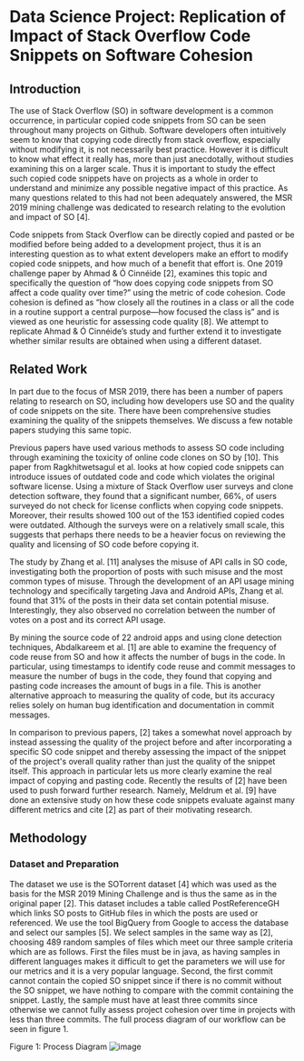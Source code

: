 # Data Science Project: Replication of Impact of Stack Overflow Code Snippets on Software Cohesion


## Introduction

The use of Stack Overflow (SO) in software development is a common occurrence, in particular copied code snippets from SO can be seen throughout many projects on Github. Software developers often intuitively seem to know that copying code directly from stack overflow, especially without modifying it, is not necessarily best practice. However it is difficult to know what effect it really has, more than just anecdotally, without studies examining this on a larger scale. Thus it is important to study the effect such copied code snippets have on projects as a whole in order to understand and minimize any possible negative impact of this practice. As many questions related to this had not been adequately answered, the MSR 2019 mining challenge was dedicated to research relating to the evolution and impact of SO [4].

Code snippets from Stack Overflow can be directly copied and pasted or be modified before being added to a development project, thus it is an interesting question as to what extent developers make an effort to modify copied code snippets, and how much of a benefit that effort is. One 2019 challenge paper by Ahmad & Ó Cinnéide [2], examines this topic and specifically the question of “how does copying code snippets from SO affect a code quality over time?” using the metric of code cohesion. Code cohesion is defined as “how closely all the routines in a class or all the code in a routine support a central purpose—how focused the class is”  and is viewed as one heuristic for assessing code quality [8]. We attempt to replicate Ahmad & Ó Cinnéide’s study and further extend it to investigate whether similar results are obtained when using a different dataset. 


## Related Work

In part due to the focus of MSR 2019, there has been a number of papers relating to research on SO, including how developers use SO and the quality of code snippets on the site. There have been comprehensive studies examining the quality of the snippets themselves. We discuss a few notable papers studying this same topic.

Previous papers have used various methods to assess SO code including through examining the toxicity of online code clones on SO by [10]. This paper from Ragkhitwetsagul et al. looks at how copied code snippets can introduce issues of outdated code and code which violates the original software license. Using a mixture of Stack Overflow user surveys and clone detection software, they found that a significant number, 66%, of users surveyed do not check for license conflicts when copying code snippets. Moreover, their results showed 100 out of the 153 identified copied codes were outdated. Although the surveys were on a relatively small scale, this suggests that perhaps there needs to be a heavier focus on reviewing the quality and licensing of SO code before copying it.

The study by Zhang et al. [11] analyses the misuse of API calls in SO code, investigating both the proportion of posts with such misuse and the most common types of misuse. Through the development of an API usage mining technology and specifically targeting Java and Android APIs, Zhang et al. found that 31% of the posts in their data set contain potential misuse. Interestingly, they also observed no correlation between the number of votes on a post and its correct API usage.  

By mining the source code of 22 android apps and using clone detection techniques, Abdalkareem et al. [1] are able to examine the frequency of code reuse from SO and how it affects the number of bugs in the code. In particular, using timestamps to identify code reuse and commit messages to measure the number of bugs in the code, they found that copying and pasting code increases the amount of bugs in a file. This is another alternative approach to measuring the quality of code, but its accuracy relies solely on human bug identification and documentation in commit messages.

In comparison to previous papers, [2] takes a somewhat novel approach by instead assessing the quality of the project before and after incorporating a specific SO code snippet and thereby assessing the impact of the snippet of the project's overall quality rather than just the quality of the snippet itself. This approach in particular lets us more clearly examine the real impact of copying and pasting code. Recently the results of [2] have been used to push forward further research. Namely, Meldrum et al. [9] have done an extensive study on how these code snippets evaluate against many different metrics and cite [2] as part of their motivating research. 


## Methodology

### Dataset and Preparation 

The dataset we use is the SOTorrent dataset [4] which was used as the basis for the MSR 2019 Mining Challenge and is thus the same as in the original paper [2]. This dataset includes a table called PostReferenceGH which links SO posts to GitHub files in which the posts are used or referenced. We use the tool BigQuery from Google to access the database and select our samples [5]. We select samples in the same way as [2], choosing 489 random samples of files which meet our three sample criteria which are as follows. First the files must be in java, as having samples in different languages makes it difficult to get the parameters we will use for our metrics and it is a very popular language. Second, the first commit cannot contain the copied SO snippet since if there is no commit without the SO snippet, we have nothing to compare with the commit containing the snippet. Lastly, the sample must have at least three commits since otherwise we cannot fully assess project cohesion over time in projects with less than three commits. The full process diagram of our workflow can be seen in figure 1.

 
Figure 1: Process Diagram
![image](https://user-images.githubusercontent.com/47286892/177054043-625c7574-519c-40d1-bd2f-dc4007292450.png)

